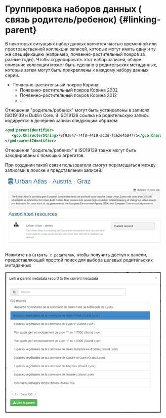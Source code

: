 # Группировка наборов данных ( связь родитель/ребенок) {#linking-parent}

В некоторых ситуациях набор данных является частью временной или пространственной коллекции записей, которые могут иметь одну и ту же спецификацию (например, почвенно-растительный покров за разные годы). Чтобы сгруппировать этот набор записей, общее описание коллекции может быть сделано в родительских метаданных, которые затем могут быть прикреплены к каждому набору данных серии.

- Почвенно-растительный покров Корина
    - Почвенно-растительный покров Корина 2002
    - Почвенно-растительный покров Корина 2012
    - \...

Отношения "родитель/ребенок" могут быть установлены в записях ISO19139 и Dublin Core. В ISO19139 ссылка на родительскую запись кодируется в дочерней записи следующим образом:

``` xml
<gmd:parentIdentifier>
   <gco:CharacterString>78f93047-74f8-4419-ac3d-fc62e4b0477b</gco:CharacterString>
</gmd:parentIdentifier>
```

Отношения "родитель/ребенок" в ISO19139 также могут быть закодированы с помощью агрегатов.

При создании такой связи пользователи смогут перемещаться между записями в поиске и представлении записей.

![](img/nav-series.png)

Нажмите на `Связать с родителем`, чтобы получить доступ к панели, предоставляющей простой поиск для выбора целевых родительских метаданных

![](img/parent.png)